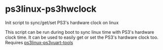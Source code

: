 # ps3linux-ps3hwclock
Init script to sync/get/set PS3's hardware clock on linux

This script can be run during boot to sync linux time with PS3's hardware clock time.
It can be used to easily get or set the PS3's hardware clock too.
Requires [ps3linux-ps3vuart-tools](https://github.com/sguerrini97/ps3linux-ps3vuart-tools)

